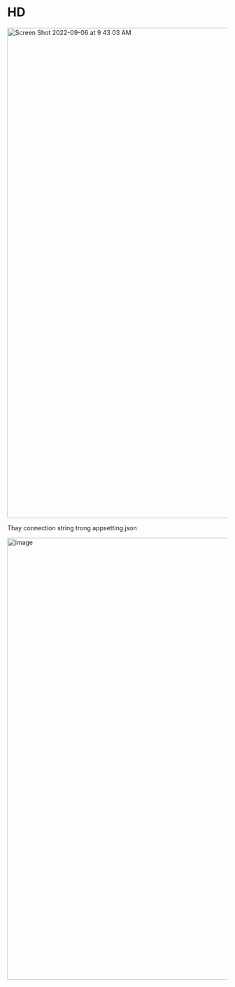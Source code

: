 # HD
<img width="1118" alt="Screen Shot 2022-09-06 at 9 43 03 AM" src="https://user-images.githubusercontent.com/75836068/188536005-9a5ee968-7dec-4a73-ac62-acc0c269c640.png">

Thay connection string trong appsetting.json

<img width="1008" alt="image" src="https://user-images.githubusercontent.com/75836068/188536119-c401291c-0f71-4320-8c6d-166759b2fdb2.png">

